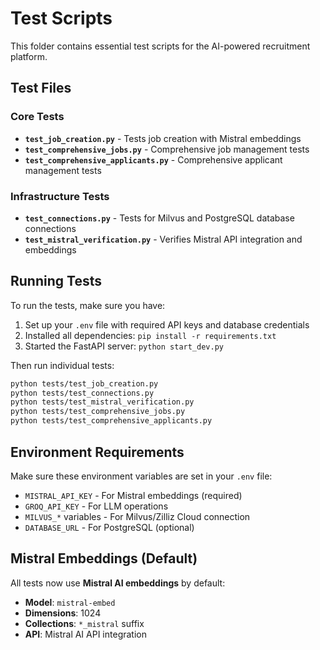 # Test Scripts

This folder contains essential test scripts for the AI-powered recruitment platform.

## Test Files

### Core Tests
- **`test_job_creation.py`** - Tests job creation with Mistral embeddings
- **`test_comprehensive_jobs.py`** - Comprehensive job management tests
- **`test_comprehensive_applicants.py`** - Comprehensive applicant management tests

### Infrastructure Tests
- **`test_connections.py`** - Tests for Milvus and PostgreSQL database connections
- **`test_mistral_verification.py`** - Verifies Mistral API integration and embeddings

## Running Tests

To run the tests, make sure you have:
1. Set up your `.env` file with required API keys and database credentials
2. Installed all dependencies: `pip install -r requirements.txt`
3. Started the FastAPI server: `python start_dev.py`

Then run individual tests:
```bash
python tests/test_job_creation.py
python tests/test_connections.py
python tests/test_mistral_verification.py
python tests/test_comprehensive_jobs.py
python tests/test_comprehensive_applicants.py
```

## Environment Requirements

Make sure these environment variables are set in your `.env` file:
- `MISTRAL_API_KEY` - For Mistral embeddings (required)
- `GROQ_API_KEY` - For LLM operations
- `MILVUS_*` variables - For Milvus/Zilliz Cloud connection
- `DATABASE_URL` - For PostgreSQL (optional)

## Mistral Embeddings (Default)

All tests now use **Mistral AI embeddings** by default:
- **Model**: `mistral-embed`
- **Dimensions**: 1024
- **Collections**: `*_mistral` suffix
- **API**: Mistral AI API integration
